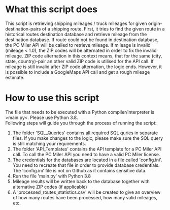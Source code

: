 # What this script does
This script is retrieving shipping mileages / truck mileages for given origin-destination-pairs of a shipping route. First, it tries to find the given route in a historical routes destination database and retrieve mileage from the destination database. If route could not be found in destination database, the PC Miler API will be called to retrieve mileage. If mileage is invalid (mileage < 1.0), the ZIP codes will be alternated in order to fix the invalid mileage. ZIP code alternation in this context means, that for the same (city, state, country)-pair an other valid ZIP code is utilised for the API call. If mileage is still invalid after ZIP code alternation, the logic ends. However, it is possible to include a GoogleMaps API call and get a rough mileage estimate.   

# How to use this script
The file that needs to be executed with a Python compiler/interpreter is >main.py<. Please use Python 3.8.  
Following steps will guide you through the process of running the script:  
1. The folder 'SQL_Queries' contains all required SQL quries in separate files. If you make changes to the logic, please make sure the SQL query is still matching your requirements.  
2. The folder 'API_Templates' contains the API template for a PC Miler API call. To call the PC Miler API you need to have a valid PC Miler license.  
3. The credentials for the databases are located in a file called 'config.ini'. You need to recreate that file in order to provide database credentials. The 'config.ini' file is not on Github as it contains sensitive data.  
4. Run the file 'main.py' with Python 3.8  
5. Mileage results will be written back to the database together with alternative ZIP codes (if applicable)
6. A 'processed_routes_statistics.csv' will be created to give an overview of how many routes have been processed, how many valid mileages, etc.
